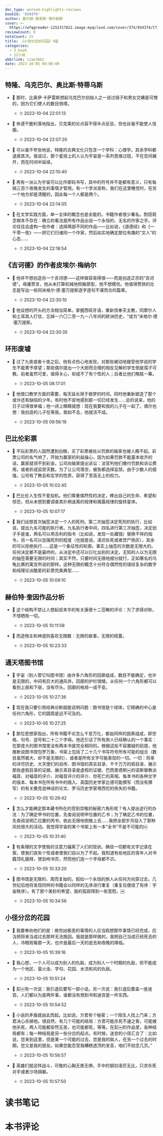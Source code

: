 ```yaml
---
doc_type: weread-highlights-reviews
bookId: '934374'
author: 豪尔赫·路易斯·博尔赫斯
cover: >-
  https://wfqqreader-1252317822.image.myqcloud.com/cover/374/934374/t7_934374.jpg
reviewCount: 0
noteCount: 25
title: 《小径分岔的花园》4星
categories:
  - 3_book
  - 12小说
abbrlink: 11ae3062
date: 2023-10-05 00:00:00
---
```



## 特隆、乌克巴尔、奥比斯·特蒂乌斯


- 📌 那时，比奥伊·卡萨雷斯想起乌克巴尔创始人之一说过镜子和男女交媾是可憎的，因为它们使人的数目倍增。 
    - ⏱ 2023-10-04 22:01:13 

- 📌 休谟干脆利落地指出，贝克莱的论点容不得半点反驳，但也丝毫不能使人信服。 
    - ⏱ 2023-10-04 22:07:20 

- 📌 可以毫不夸张地说，特隆的古典文化只包含一个学科：心理学。其余学科都退居其次。我说过，那个星球上的人认为宇宙是一系列思维过程，不在空间展开，而在时间中延续。 
    - ⏱ 2023-10-04 22:10:40 

- 📌 再有一派认为宇宙可以比作密码书写，其中的符号并不是都有意义，只有每隔三百个夜晚发生的事情才管用。有一个学派宣称，我们在这里睡觉时，在另一个地方却是清醒的，因此每一个人都是两个。 
    - ⏱ 2023-10-04 22:14:05 

- 📌 在文学实践方面，单一主体的概念也是全能的。书籍作者很少署名。剽窃观念根本不存在：确立的看法是所有作品出自一个永恒的、无名的作家之手。评论往往会虚构一些作者：选择两部不同的作品——比如说，《道德经》和《一千零一夜》——把它们归诸同一个作家，然后如实地确定那位有趣的“文人”的心态…… 
    - ⏱ 2023-10-04 22:18:54 
## 《吉诃德》的作者皮埃尔·梅纳尔


- 📌 他并不想创造另一个吉诃德——这样做容易得很——而是创造正宗的“吉诃德”。毋庸赘言，他从未打算机械地照搬原型，他不想模仿。他值得赞扬的壮志是写出一些同米格尔·德·塞万提斯逐字逐句不谋而合的篇章。 
    - ⏱ 2023-10-04 22:30:10 

- 📌 他设想的开头的方法相当简单。掌握西班牙语，重新信奉天主教，同摩尔人和土耳其人打仗，忘掉一六〇二至一九一八年间的欧洲历史，“成为”米格尔·德·塞万提斯。 
    - ⏱ 2023-10-04 22:30:35 
## 环形废墟


- 📌 过了九夜或者十夜之后，他有点伤心地发现，对那些被动地接受他学说的学生不能寄予厚望；那些偶尔提出一个大胆而合理的相反见解的学生倒是孺子可教。前者虽然可爱，值得关心，却成不了有个性的人；后者比他们略胜一筹。 
    - ⏱ 2023-10-05 08:17:01 

- 📌 他借口教学方面的需要，每天延长用于做梦的时间。同时他重新塑造了那个或许还有缺陷的少年。有时他不安地感到那一切已经发生……总的说来，他的日子过得很幸福；他一闭上眼睛就想：现在我要和我的儿子在一起了。偶尔也想：我创造的儿子在等我，我如不去，他就活不成。 
    - ⏱ 2023-10-05 09:56:19 
## 巴比伦彩票


- 📌 不玩彩票的人固然遭到白眼，买了彩票被处以罚款的输家也被人瞧不起。彩票公司的名气响了，开始为赢家的利益操心，因为如果罚款不能基本收齐的话，赢家就领不到彩金。公司向输家提出诉讼：法官判他们缴付罚款和诉讼费用，或者折成监禁天数。为了让公司落空，被告都选择监禁。由于少数人的倔强，公司有了教会和玄学的性质，获得了至高无上的权力。 
    - ⏱ 2023-10-05 10:02:45 

- 📌 巴比伦人生性不爱投机。他们尊重偶然性的决定，捧出自己的生命、希望和惊恐，但从未想到要调查其扑朔迷离的规律和揭露规律的旋转星体。 
    - ⏱ 2023-10-05 10:07:17 

- 📌 我们设想首次抽签决定一个人的死刑。第二次抽签决定死刑的执行，比如说，提出九名可能的执行者。九名执行者中间，四名进行第三次抽签，决定刽子手是谁，两名可以用吉利的指令（比如说，发现一处藏镪）替换不祥的指令，另一名可以加强死刑的程度（也就是说，凌迟处死或者焚尸扬灰），其余的可以拒绝执行……这是一个象征性的轮廓。事实上抽签的次数是无限大的。任何决定都不是最终的，从决定中还可以衍化出别的决定。无知的人以为无限的抽签需要无限的时间；其实不然，只要时间无限地细分就行，正如著名的乌龟比赛的寓言所说的那样。这种无限的概念十分符合偶然性的错综复杂的数字和纯理论派酷爱的彩票完美典型…… 
    - ⏱ 2023-10-05 10:09:10 
## 赫伯特·奎因作品分析


- 📌 这个结构不禁让人想起叔本华的有关康德十二范畴的评论：为了求得对称，不惜牺牲一切。 
    - ⏱ 2023-10-05 10:11:58 

- 📌 而造物主和神道则喜欢无限数：无限的故事，无限的枝蔓。 
    - ⏱ 2023-10-05 10:23:33 
## 通天塔图书馆


- 📌 宇宙（别人管它叫图书馆）由许多六角形的回廊组成，数目不能确定，也许是无限的，中间有巨大的通风井，回廊的护栏很矮。从任何一个六角形都可以看到上层和下层，没有尽头。回廊的格局一成不变。 
    - ⏱ 2023-10-05 10:27:36 

- 📌 现在我只要引用经典论断就能说明问题：图书馆是个球体，它精确的中心是任何六角形，它的圆周是远不可及的。 
    - ⏱ 2023-10-05 10:27:25 

- 📌 那位思想家指出，所有书籍不论怎么千变万化，都由同样的因素组成，即空格、句号、逗号和二十二个字母。他还引证了所有旅人已经确认的一个事实：在那庞大的图书馆里没有两本书是完全相同的。根据这些不容置疑的前提，他推断说图书馆包罗万象，书架上包括了二十几个书写符号所有可能的组合（数目虽然极大，却不是无限的），或者是所有文字可能表现的一切。一切：将来的详尽历史、大天使们的自传、图书馆的真实目录、千千万万的假目录、展示那些虚假目录的证据、展示真目录是虚假的证据、巴西里德斯￼的诺斯替教派福音、对福音的评介、对福音评介的评介、你死亡的真相、每本书的各种文字的版本、每本书在所有书中的插入、英国历史学家比德可能撰写（而没有撰写）的有关撒克逊神话的论文、罗马历史学家塔西佗的佚失的书籍。 
    - ⏱ 2023-10-05 10:29:42 

- 📌 怎么才能确定那本藏书所在的受到崇敬的秘密六角形呢？有人提出逆行的办法：为了确定甲书的位置，先查阅说明甲位置的乙书；为了确定乙书的位置，先查阅说明乙位置的丙书，依此无限地倒推上去……我把全部岁月投入了那种风险很大的活动。我觉得宇宙的某个书架上有一本“全书”不是不可能的￼ 
    - ⏱ 2023-10-05 10:31:40 

- 📌 有条理的文字使我的注意力偏离了人们的现状。确信一切都有文字记录在案，使我们丧失个性或者使我们自以为了不起。我知道有些地区的青年人对书籍顶礼膜拜，使劲吻书页，然而他们连一个字母都不识。 
    - ⏱ 2023-10-05 10:33:20 

- 📌 图书馆是无限的、周而复始的。假如一个永恒的旅人从任何方向穿过去，几世纪后他将发现同样的书籍会以同样的无序进行重复（重复后便成了有序：宇宙秩序）。有了那个美妙的希望，我的孤寂得到一些宽慰。￼ 
    - ⏱ 2023-10-05 10:34:56 
## 小径分岔的花园


- 📌 我要奉劝他们的是：做穷凶极恶的事情的人应当假想那件事情已经完成，应当把将来当成过去那样无法挽回。我就是那样做的，我把自己当成已经死去的人，冷眼观看那一天，也许是最后一天的逝去和夜晚的降临。 
    - ⏱ 2023-10-05 10:39:16 

- 📌 我心想，一个人可以成为别人的仇敌，成为别人一个时期的仇敌，但不能成为一个地区、萤火虫、字句、花园、水流和风的仇敌。 
    - ⏱ 2023-10-05 10:51:24 

- 📌 彭￼有一次说：我引退后要写一部小说。另一次说：我引退后要盖一座迷宫。人们都以为是两件事，谁都没有想到书和迷宫是一件东西。 
    - ⏱ 2023-10-05 10:54:52 

- 📌 小说的矛盾就由此而起。比如说，方君有个秘密；一个陌生人找上门来；方君决心杀掉他。很自然，有几个可能的结局：方君可能杀死不速之客，可能被他杀死，两人可能都安然无恙，也可能都死，等等。在彭￼的作品里，各种结局都有；每一种结局是另一些分岔的起点。有时候，迷宫的小径汇合了：比如说，您来到这里，但是某一个可能的过去，您是我的敌人，在另一个过去的时期，您又是我的朋友。如果您能忍受我糟糕透顶的发音，咱们不妨念几页。” 
    - ⏱ 2023-10-05 10:56:57 

- 📌 英雄们就这样战斗，可敬的心胸无畏无惧，手中的钢剑凌厉无比，只求杀死对手或者沙场捐躯。 
    - ⏱ 2023-10-05 10:57:50 

# 读书笔记


# 本书评论
